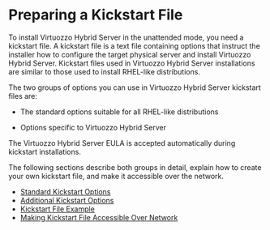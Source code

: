 # Preparing a Kickstart File

To install Virtuozzo Hybrid Server in the unattended mode, you need a kickstart file. A kickstart file is a text file containing options that instruct the installer how to configure the target physical server and install Virtuozzo Hybrid Server. Kickstart files used in Virtuozzo Hybrid Server installations are similar to those used to install RHEL-like distributions.

The two groups of options you can use in Virtuozzo Hybrid Server kickstart files are:

-   The standard options suitable for all RHEL-like distributions

-   Options specific to Virtuozzo Hybrid Server

The Virtuozzo Hybrid Server EULA is accepted automatically during kickstart installations.

The following sections describe both groups in detail, explain how to create your own kickstart file, and make it accessible over the network.

-   [Standard Kickstart Options](.Standard_Kickstart_Options_v7.1Beta)
-   [Additional Kickstart Options](.Additional_Kickstart_Options_v7.1Beta)
-   [Kickstart File Example](.Kickstart_File_Example_v7.1Beta)
-   [Making Kickstart File Accessible Over Network](.Making_Kickstart_File_Accessible_Over_Network_v7.1Beta)


